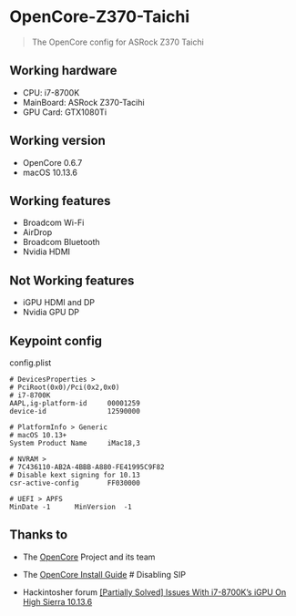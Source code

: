 # OpenCore-Z370-Taichi

> The OpenCore config for ASRock Z370 Taichi

## Working hardware

- CPU: i7-8700K
- MainBoard: ASRock Z370-Tacihi
- GPU Card: GTX1080Ti

## Working version

- OpenCore 0.6.7
- macOS 10.13.6

## Working features

- Broadcom Wi-Fi
- AirDrop
- Broadcom Bluetooth
- Nvidia HDMI

## Not Working features

- iGPU HDMI and DP
- Nvidia GPU DP

## Keypoint config

config.plist
```shell
# DevicesProperties >
# PciRoot(0x0)/Pci(0x2,0x0)
# i7-8700K
AAPL,ig-platform-id     00001259
device-id               12590000

# PlatformInfo > Generic
# macOS 10.13+
System Product Name     iMac18,3 

# NVRAM >
# 7C436110-AB2A-4BBB-A880-FE41995C9F82
# Disable kext signing for 10.13
csr-active-config       FF030000 

# UEFI > APFS
MinDate -1      MinVersion  -1
```

## Thanks to 

- The [OpenCore](https://github.com/acidanthera/OpenCorePkg) Project and its team

- The [OpenCore Install Guide](https://dortania.github.io/OpenCore-Install-Guide/troubleshooting/extended/post-issues.html#disabling-sip) # Disabling SIP

- Hackintosher forum [[Partially Solved] Issues With i7-8700K’s iGPU On High Sierra 10.13.6](https://hackintosher.com/forums/thread/partially-solved-issues-with-i7-8700k%E2%80%99s-igpu-on-high-sierra-10-13-6.10247/)